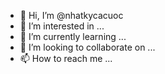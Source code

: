- 👋 Hi, I’m @nhatkycacuoc
- 👀 I’m interested in ...
- 🌱 I’m currently learning ...
- 💞️ I’m looking to collaborate on ...
- 📫 How to reach me ...

<!---
nhatkycacuoc/nhatkycacuoc is a ✨ special ✨ repository because its `README.md` (this file) appears on your GitHub profile.
You can click the Preview link to take a look at your changes.
--->
